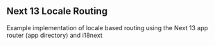 ## Next 13 Locale Routing

Example implementation of locale based routing using the Next 13 app router (app directory) and i18next
